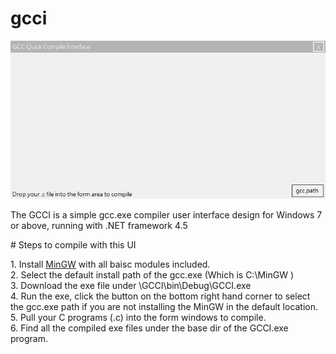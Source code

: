 # gcci
<img src="https://raw.githubusercontent.com/tobychui/gcci/master/interface.png"></img>
<p>
The GCCI is a simple gcc.exe compiler user interface design for Windows 7 or above,
running with .NET framework 4.5
</p>
# Steps to compile with this UI
<p>
1. Install <a href="http://www.mingw.org/">MinGW</a> with all baisc modules included.<br>
2. Select the default install path of the gcc.exe (Which is C:\MinGW )<br>
3. Download the exe file under \GCCI\bin\Debug\GCCI.exe<br>
4. Run the exe, click the button on the bottom right hand corner to select the gcc.exe path if you are not installing the MinGW in the default location.<br>
5. Pull your C programs (.c) into the form windows to compile.<br>
6. Find all the compiled exe files under the base dir of the GCCI.exe program.
</p>
